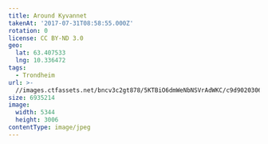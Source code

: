 ```yaml
---
title: Around Kyvannet
takenAt: '2017-07-31T08:58:55.000Z'
rotation: 0
license: CC BY-ND 3.0
geo:
  lat: 63.407533
  lng: 10.336472
tags:
  - Trondheim
url: >-
  //images.ctfassets.net/bncv3c2gt878/5KTBiO6dmWeNbNSVrAdWKC/c9d9020306accb2ea996c1218084453d/around-kyvannet_35489711483_o
size: 6935214
image:
  width: 5344
  height: 3006
contentType: image/jpeg
---
```


